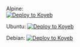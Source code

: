 Alpine:    
[![Deploy to Koyeb](https://www.koyeb.com/static/images/deploy/button.svg)](https://app.koyeb.com/deploy?type=docker&name=alpine&ports=22;tcp&env[NEZHA_SERVER]=server_domain_or_ip&env[NEZHA_PORT]=server_port&env[NEZHA_KEY]=agent_key&image=docker.io/fscarmen/koyeb:Alpine)

Ubuntu:
[![Deploy to Koyeb](https://www.koyeb.com/static/images/deploy/button.svg)](https://app.koyeb.com/deploy?type=docker&name=ubuntu&ports=22;tcp&env[NEZHA_SERVER]=server_domain_or_ip&env[NEZHA_PORT]=server_port&env[NEZHA_KEY]=agent_key&image=docker.io/fscarmen/koyeb:Ubuntu)

Debian:
[![Deploy to Koyeb](https://www.koyeb.com/static/images/deploy/button.svg)](https://app.koyeb.com/deploy?type=docker&name=debian&ports=22;tcp&env[NEZHA_SERVER]=server_domain_or_ip&env[NEZHA_PORT]=server_port&env[NEZHA_KEY]=agent_key&image=docker.io/fscarmen/koyeb:Debian)
